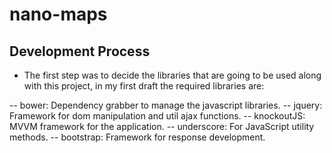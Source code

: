 # nano-maps

Development Process 
-------------------


- The first step was to decide the libraries that are going to be used along with this project, in my first draft the required libraries are:

-- bower: Dependency grabber to manage the javascript libraries.
-- jquery: Framework for dom manipulation and util ajax functions.
-- knockoutJS: MVVM framework for the application.
-- underscore: For JavaScript utility methods.
-- bootstrap: Framework for response development.




